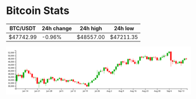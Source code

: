 # Bitcoin Stats

BTC/USDT|24h change|24h high|24h low|
|---|---|---|---|
|$47742.99|-0.96%|$48557.00|$47211.35|

<img src="./chart.svg">
